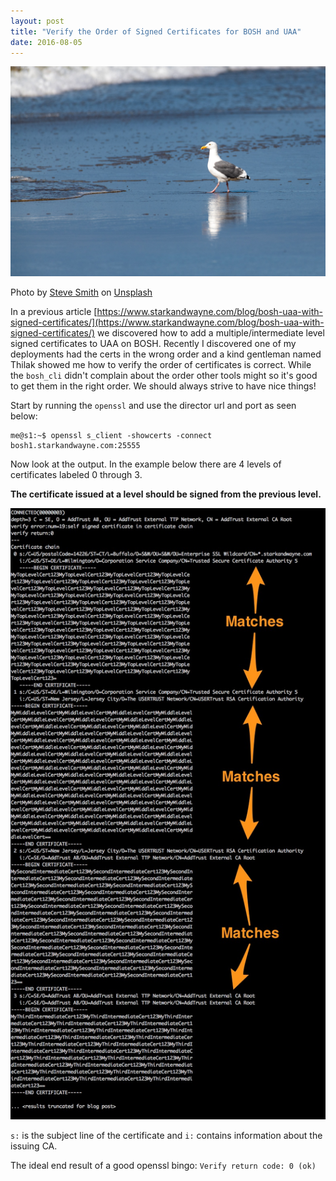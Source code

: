 ```yaml
---
layout: post
title: "Verify the Order of Signed Certificates for BOSH and UAA"
date: 2016-08-05
---
```


![map](https://raw.githubusercontent.com/cweibel/ghost_blog_pics/master/steve-smith-3bus5RKqlOs-unsplash.jpg)



Photo by [Steve Smith](https://unsplash.com/@varrak?utm_source=unsplash&utm_medium=referral&utm_content=creditCopyText) on [Unsplash](https://unsplash.com/s/photos/uri?utm_source=unsplash&utm_medium=referral&utm_content=creditCopyText)


In a previous article [https://www.starkandwayne.com/blog/bosh-uaa-with-signed-certificates/](https://www.starkandwayne.com/blog/bosh-uaa-with-signed-certificates/) we discovered how to add a multiple/intermediate level signed certificates to UAA on BOSH. Recently I discovered one of my deployments had the certs in the wrong order and a kind gentleman named Thilak showed me how to verify the order of certificates is correct. While the `bosh_cli` didn't complain about the order other tools might so it's good to get them in the right order. We should always strive to have nice things!

Start by running the `openssl` and use the director url and port as seen below:

```
me@s1:~$ openssl s_client -showcerts -connect bosh1.starkandwayne.com:25555
```

Now look at the output. In the example below there are 4 levels of certificates labeled 0 through 3. 

**The certificate issued at a level should be signed from the previous level.**

![pic](https://github.com/cweibel/ghost_blog_pics/blob/master/verify_cert_order.jpg?raw=true)


`s:` is the subject line of the certificate and `i:` contains information about the issuing CA.

The ideal end result of a good openssl bingo: `Verify return code: 0 (ok)`
















